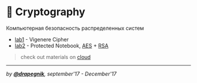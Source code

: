# 🔏 Cryptography

Компьютерная безопасность распределенных систем

- [lab1](https://github.com/Drapegnik/bsu/tree/master/cryptography/lab1) - Vigenere Cipher
- [lab2](https://github.com/Drapegnik/bsu/tree/master/cryptography/lab2) - Protected Notebook, [AES](https://en.wikipedia.org/wiki/Advanced_Encryption_Standard) + [RSA](<https://en.wikipedia.org/wiki/RSA_(cryptosystem)>)

> check out materials on [cloud](https://cloud.mail.ru/public/6dHi/UugEXFtoH/semester-7/%D0%9A%D0%91%D0%A0%D0%A1/)

---

_by [**@drapegnik**](https://github.com/Drapegnik), september'17 - December'17_
